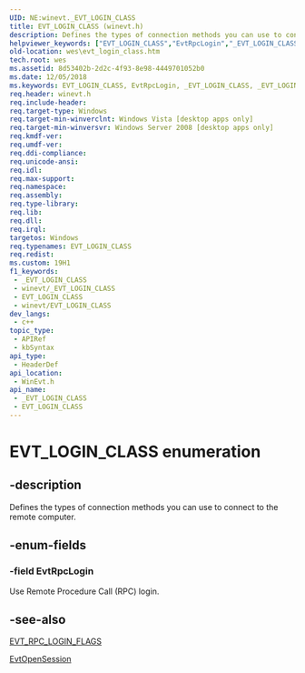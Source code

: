 ```yaml
---
UID: NE:winevt._EVT_LOGIN_CLASS
title: EVT_LOGIN_CLASS (winevt.h)
description: Defines the types of connection methods you can use to connect to the remote computer.
helpviewer_keywords: ["EVT_LOGIN_CLASS","EvtRpcLogin","_EVT_LOGIN_CLASS","_EVT_LOGIN_CLASS enumeration [EventLog]","wes.evt_login_class","winevt/EvtRpcLogin","winevt/_EVT_LOGIN_CLASS"]
old-location: wes\evt_login_class.htm
tech.root: wes
ms.assetid: 8d53402b-2d2c-4f93-8e98-4449701052b0
ms.date: 12/05/2018
ms.keywords: EVT_LOGIN_CLASS, EvtRpcLogin, _EVT_LOGIN_CLASS, _EVT_LOGIN_CLASS enumeration [EventLog], wes.evt_login_class, winevt/EvtRpcLogin, winevt/_EVT_LOGIN_CLASS
req.header: winevt.h
req.include-header: 
req.target-type: Windows
req.target-min-winverclnt: Windows Vista [desktop apps only]
req.target-min-winversvr: Windows Server 2008 [desktop apps only]
req.kmdf-ver: 
req.umdf-ver: 
req.ddi-compliance: 
req.unicode-ansi: 
req.idl: 
req.max-support: 
req.namespace: 
req.assembly: 
req.type-library: 
req.lib: 
req.dll: 
req.irql: 
targetos: Windows
req.typenames: EVT_LOGIN_CLASS
req.redist: 
ms.custom: 19H1
f1_keywords:
 - _EVT_LOGIN_CLASS
 - winevt/_EVT_LOGIN_CLASS
 - EVT_LOGIN_CLASS
 - winevt/EVT_LOGIN_CLASS
dev_langs:
 - c++
topic_type:
 - APIRef
 - kbSyntax
api_type:
 - HeaderDef
api_location:
 - WinEvt.h
api_name:
 - _EVT_LOGIN_CLASS
 - EVT_LOGIN_CLASS
---
```


# EVT_LOGIN_CLASS enumeration


## -description

Defines the types of connection methods you can use to connect to the remote computer.

## -enum-fields

### -field EvtRpcLogin

Use Remote Procedure Call (RPC) login.

## -see-also

<a href="/windows/desktop/api/winevt/ne-winevt-evt_rpc_login_flags">EVT_RPC_LOGIN_FLAGS</a>



<a href="/windows/desktop/api/winevt/nf-winevt-evtopensession">EvtOpenSession</a>


